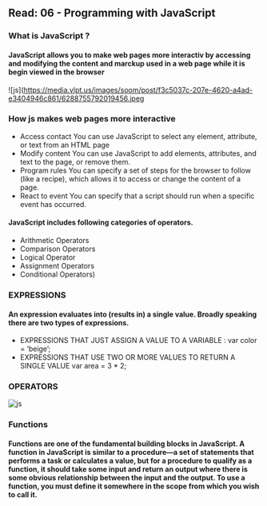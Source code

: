 ## Read: 06 - Programming with JavaScript
### What is JavaScript ?
#### JavaScript allows you to make web pages more interactiv by accessing and modifying the content and marckup used in a web page while it is begin viewed in the browser

![js](https://media.vlpt.us/images/soom/post/f3c5037c-207e-4620-a4ad-e3404946c861/6288755792019456.jpeg



### How js makes web pages more interactive
* Access contact
You can use JavaScript to select any element, attribute, or text from an HTML page
* Modify content
You can use JavaScript to add elements, attributes, and text to the page, or remove them.
* Program rules
You can specify a set of steps for the browser to follow (like a recipe), which allows it to access or change the content of a page.
* React to event
You can specify that a script should run when a specific event has occurred.



#### JavaScript includes following categories of operators.

* Arithmetic Operators  
* Comparison Operators 
* Logical Operator
* Assignment Operators
* Conditional Operators)



### EXPRESSIONS
#### An expression evaluates into (results in) a single value. Broadly speaking there are two types of expressions.

* EXPRESSIONS THAT JUST ASSIGN A VALUE TO A VARIABLE : var color = ‘beige’;
* EXPRESSIONS THAT USE TWO OR MORE VALUES TO RETURN A SINGLE VALUE var area = 3 * 2;


### OPERATORS
![js](https://i.ytimg.com/vi/wFB-ywsNPwg/maxresdefault.jpg)


### Functions
#### Functions are one of the fundamental building blocks in JavaScript. A function in JavaScript is similar to a procedure—a set of statements that performs a task or calculates a value, but for a procedure to qualify as a function, it should take some input and return an output where there is some obvious relationship between the input and the output. To use a function, you must define it somewhere in the scope from which you wish to call it.